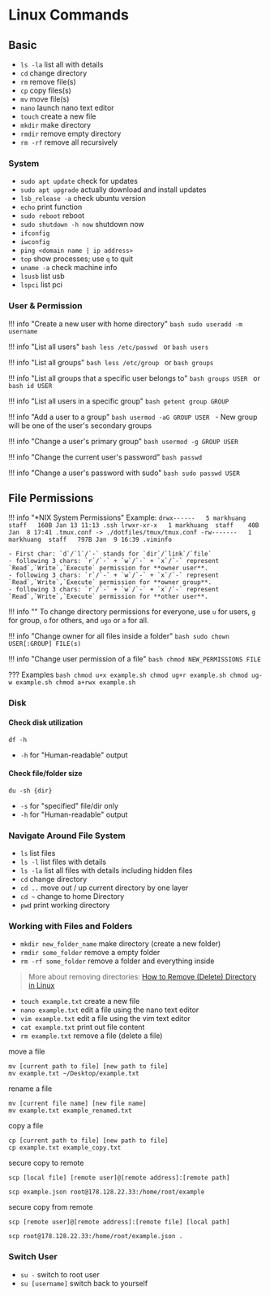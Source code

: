 # Linux Commands

## Basic

-   `ls -la` list all with details
-   `cd` change directory
-   `rm` remove file(s)
-   `cp` copy files(s)
-   `mv` move file(s)
-   `nano` launch nano text editor
-   `touch` create a new file
-   `mkdir` make directory
-   `rmdir` remove empty directory
-   `rm -rf` remove all recursively

### System

- `sudo apt update` check for updates
- `sudo apt upgrade` actually download and install updates
- `lsb_release -a` check ubuntu version
- `echo` print function
- `sudo reboot` reboot
- `sudo shutdown -h now` shutdown now
- `ifconfig`
- `iwconfig`
- `ping <domain name | ip address>`
- `top` show processes; use `q` to quit
- `uname -a` check machine info
- `lsusb` list usb
- `lspci` list pci

### User & Permission

!!! info "Create a new user with home directory"
    ```bash
    sudo useradd -m username
    ```
    
!!! info "List all users"
    ```bash
    less /etc/passwd
    ```
    or
    ```bash
    users
    ```

!!! info "List all groups"
    ```bash
    less /etc/group
    ```
    or
    ```bash
    groups
    ```

!!! info "List all groups that a specific user belongs to"
    ```bash
    groups USER
    ```
    or
    ```bash
    id USER
    ```

!!! info "List all users in a specific group"
    ```bash
    getent group GROUP
    ```

!!! info "Add a user to a group"
    ```bash
    usermod -aG GROUP USER
    ```
    - New group will be one of the user's secondary groups

!!! info "Change a user's primary group"
    ```bash
    usermod -g GROUP USER
    ```

!!! info "Change the current user's password"
    ```bash
    passwd
    ```

!!! info "Change a user's password with sudo"
    ```bash
    sudo passwd USER
    ```

## File Permissions

!!! info "*NIX System Permissions"
    Example:
    ```
    drwx------   5 markhuang  staff   160B Jan 13 11:13 .ssh
    lrwxr-xr-x   1 markhuang  staff    40B Jan  8 17:41 .tmux.conf -> ./dotfiles/tmux/tmux.conf
    -rw-------   1 markhuang  staff   797B Jan  9 16:39 .viminfo
    ```
    
    - First char: `d`/`l`/`-` stands for `dir`/`link`/`file`
    - following 3 chars: `r`/`-` + `w`/`-` + `x`/`-` represent `Read`,`Write`,`Execute` permission for **owner user**.
    - following 3 chars: `r`/`-` + `w`/`-` + `x`/`-` represent `Read`,`Write`,`Execute` permission for **owner group**.
    - following 3 chars: `r`/`-` + `w`/`-` + `x`/`-` represent `Read`,`Write`,`Execute` permission for **other user**.

!!! info ""
    To change directory permissions for everyone, use `u` for users, `g` for group, `o` for others, and `ugo` or `a` for all.

!!! info "Change owner for all files inside a folder"
    ```bash
    sudo chown USER[:GROUP] FILE(s)
    ```

!!! info "Change user permission of a file"
    ```bash
    chmod NEW_PERMISSIONS FILE
    ```

??? Examples
    ```bash
    chmod u+x example.sh
    chmod ug+r example.sh
    chmod ug-w example.sh
    chmod a+rwx example.sh
    ```

### Disk

#### Check disk utilization 

```
df -h
```

- `-h` for "Human-readable" output


#### Check file/folder size

```
du -sh {dir}
```

- `-s` for "specified" file/dir only
- `-h` for "Human-readable" output

### Navigate Around File System

- `ls` list files
- `ls -l` list files with details
- `ls -la` list all files with details including hidden files
- `cd` change directory
- `cd ..` move out / up current directory by one layer
- `cd ~` change to home Directory
- `pwd` print working directory

### Working with Files and Folders

- `mkdir new_folder_name` make directory (create a new folder)
- `rmdir some_folder` remove a empty folder
- `rm -rf some_folder` remove a folder and everything inside

> More about removing directories: [How to Remove (Delete) Directory in Linux](https://linuxize.com/post/remove-directory-linux/)

- `touch example.txt` create a new file
- `nano example.txt` edit a file using the nano text editor
- `vim example.txt` edit a file using the vim text editor
- `cat example.txt` print out file content
- `rm example.txt` remove a file (delete a file)

move a file
```
mv [current path to file] [new path to file]
mv example.txt ~/Desktop/example.txt
```

rename a file
```
mv [current file name] [new file name]
mv example.txt example_renamed.txt
```

copy a file
```
cp [current path to file] [new path to file]
cp example.txt example_copy.txt
```

secure copy to remote

```
scp [local file] [remote user]@[remote address]:[remote path]

scp example.json root@178.128.22.33:/home/root/example
```

secure copy from remote

```
scp [remote user]@[remote address]:[remote file] [local path]

scp root@178.128.22.33:/home/root/example.json .
```



### Switch User

- `su -` switch to root user
- `su [username]` switch back to yourself
